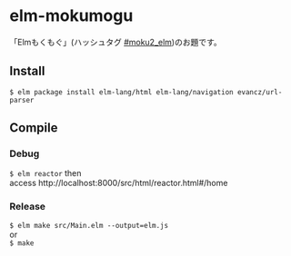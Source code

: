 # elm-mokumogu
「Elmもくもぐ」(ハッシュタグ [#moku2_elm](https://twitter.com/search?f=tweets&vertical=default&q=%23moku2_elm))のお題です。

## Install
`$ elm package install elm-lang/html elm-lang/navigation evancz/url-parser`  
## Compile  
### Debug  
`$ elm reactor` then  
access http://localhost:8000/src/html/reactor.html#/home
### Release  
`$ elm make src/Main.elm --output=elm.js`  
or  
`$ make`